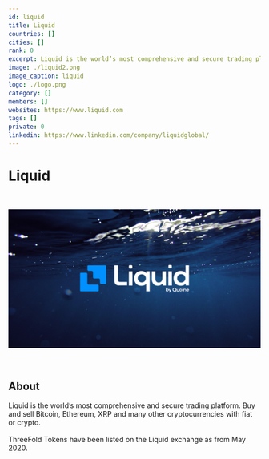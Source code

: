 ```yaml
---
id: liquid
title: Liquid
countries: []
cities: []
rank: 0
excerpt: Liquid is the world’s most comprehensive and secure trading platform.
image: ./liquid2.png
image_caption: liquid
logo: ./logo.png
category: []
members: []
websites: https://www.liquid.com
tags: []
private: 0
linkedin: https://www.linkedin.com/company/liquidglobal/
---
```


# Liquid

<br/>

![liquid](./liquid2.png)

<br/>

## About

Liquid is the world’s most comprehensive and secure trading platform. Buy and sell Bitcoin, Ethereum, XRP and many other cryptocurrencies with fiat or crypto.
<br/>
<br/>
ThreeFold Tokens have been listed on the Liquid exchange as from May 2020.

<!--
## Mission

## Impact

## Powered by ThreeFold

## Join saving our planet!

## Support this project

## TFGrid Solution

### Roadmap -->



